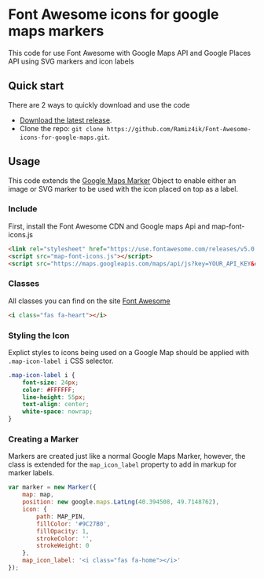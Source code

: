 Font Awesome icons for google maps markers
=========

This code for use Font Awesome with Google Maps API and Google Places API using SVG markers and icon labels

## Quick start

There are 2 ways to quickly download and use the code

- [Download the latest release](https://github.com/Ramiz4ik/Font-Awesome-icons-for-google-maps/archive/master.zip).
- Clone the repo: `git clone https://github.com/Ramiz4ik/Font-Awesome-icons-for-google-maps.git`.

## Usage
This code extends the [Google Maps Marker](https://developers.google.com/maps/documentation/javascript/reference#Marker) Object to enable either an image or SVG marker to be used with the icon placed on top as a label.

### Include

First, install the Font Awesome CDN and Google maps Api and map-font-icons.js
```html
<link rel="stylesheet" href="https://use.fontawesome.com/releases/v5.0.13/css/all.css">
<script src="map-font-icons.js"></script>
<script src="https://maps.googleapis.com/maps/api/js?key=YOUR_API_KEY&callback=initMap"></script>
```

### Classes

All classes you can find on the site [Font Awesome](https://fontawesome.com/icons?d=gallery)

```html
<i class="fas fa-heart"></i>
```
### Styling the Icon

Explict styles to icons being used on a Google Map should be applied with `.map-icon-label i` CSS selector.

```css
.map-icon-label i {
    font-size: 24px;
    color: #FFFFFF;
    line-height: 55px;
    text-align: center;
    white-space: nowrap;
}
```

### Creating a Marker

Markers are created just like a normal Google Maps Marker, however, the class is extended for the `map_icon_label` property to add in markup for marker labels.


```js
var marker = new Marker({
    map: map,
    position: new google.maps.LatLng(40.394508, 49.7148762),
    icon: {
        path: MAP_PIN,
        fillColor: '#9C27B0',
        fillOpacity: 1,
        strokeColor: '',
        strokeWeight: 0
    },
    map_icon_label: '<i class="fas fa-home"></i>'
});
```
